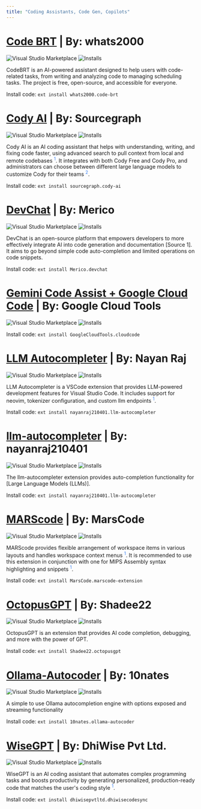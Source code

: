 ```yaml
---
title: "Coding Assistants, Code Gen, Copilots"
---
```

# [Code BRT](https://marketplace.visualstudio.com/items?itemName=whats2000.code-brt)  | By: whats2000

![Visual Studio Marketplace](https://img.shields.io/visual-studio-marketplace/v/whats2000.code-brt?label=VS%20Code%20Marketplace&logo=visual-studio-code&style=for-the-badge)
![Installs](https://img.shields.io/visual-studio-marketplace/i/whats2000.code-brt?label=Installs&style=for-the-badge)
 
CodeBRT is an AI-powered assistant designed to help users with code-related tasks, from writing and analyzing code to managing scheduling tasks. The project is free, open-source, and accessible for everyone.

Install code:
`ext install whats2000.code-brt`


# [Cody AI](https://marketplace.visualstudio.com/items?itemName=sourcegraph.cody-ai)  | By: Sourcegraph

![Visual Studio Marketplace](https://img.shields.io/visual-studio-marketplace/v/sourcegraph.cody-ai?label=VS%20Code%20Marketplace&logo=visual-studio-code&style=for-the-badge)
![Installs](https://img.shields.io/visual-studio-marketplace/i/sourcegraph.cody-ai?label=Installs&style=for-the-badge)
 
Cody AI is an AI coding assistant that helps with understanding, writing, and fixing code faster, using advanced search to pull context from local and remote codebases  <sup><a href="https://marketplace.visualstudio.com/items?itemName=sourcegraph.cody-ai" target="_blank" rel="noreferrer" style="color: rgb(59, 130, 246); text-decoration: none; hover:text-decoration: underline;">1</a></sup>. It integrates with both Cody Free and Cody Pro, and administrators can choose between different large language models to customize Cody for their teams  <sup><a href="https://marketplace.visualstudio.com/items?itemName=sourcegraph.cody-vs" target="_blank" rel="noreferrer" style="color: rgb(59, 130, 246); text-decoration: none; hover:text-decoration: underline;">2</a></sup>.

Install code:
`ext install sourcegraph.cody-ai`

# [DevChat](https://marketplace.visualstudio.com/items?itemName=merico.devchat)  | By: Merico

![Visual Studio Marketplace](https://img.shields.io/visual-studio-marketplace/v/merico.devchat?label=VS%20Code%20Marketplace&logo=visual-studio-code&style=for-the-badge)
![Installs](https://img.shields.io/visual-studio-marketplace/i/merico.devchat?label=Installs&style=for-the-badge)
 
DevChat is an open-source platform that empowers developers to more effectively integrate AI into code generation and documentation [Source 1]. It aims to go beyond simple code auto-completion and limited operations on code snippets. 

Install code:
`ext install Merico.devchat`


# [Gemini Code Assist + Google Cloud Code](https://marketplace.visualstudio.com/items?itemName=GoogleCloudTools.cloudcode)  | By: Google Cloud Tools

![Visual Studio Marketplace](https://img.shields.io/visual-studio-marketplace/v/GoogleCloudTools.cloudcode?label=VS%20Code%20Marketplace&logo=visual-studio-code&style=for-the-badge)
![Installs](https://img.shields.io/visual-studio-marketplace/i/GoogleCloudTools.cloudcode?label=Installs&style=for-the-badge)
 
Install code:
`ext install GoogleCloudTools.cloudcode`



# [LLM Autocompleter](https://marketplace.visualstudio.com/items?itemName=nayanraj210401.llm-autocompleter)  | By: Nayan Raj
![Visual Studio Marketplace](https://img.shields.io/visual-studio-marketplace/v/nayanraj210401.llm-autocompleter?label=VS%20Code%20Marketplace&logo=visual-studio-code&style=for-the-badge)
![Installs](https://img.shields.io/visual-studio-marketplace/i/nayanraj210401.llm-autocompleter?label=Installs&style=for-the-badge)
 
LLM Autocompleter is a VSCode extension that provides LLM-powered development features for Visual Studio Code. It includes support for neovim, tokenizer configuration, and custom llm endpoints  <sup><a href="https://marketplace.visualstudio.com/items?itemName=HuggingFace.huggingface-vscode" target="_blank" rel="noreferrer" style="color: rgb(59, 130, 246); text-decoration: none; hover:text-decoration: underline;">1</a></sup>.

Install code:
`ext install nayanraj210401.llm-autocompleter`


# [llm-autocompleter](https://marketplace.visualstudio.com/items?itemName=nayanraj210401.llm-autocompleter)  | By: nayanraj210401

![Visual Studio Marketplace](https://img.shields.io/visual-studio-marketplace/v/nayanraj210401.llm-autocompleter?label=VS%20Code%20Marketplace&logo=visual-studio-code&style=for-the-badge)
![Installs](https://img.shields.io/visual-studio-marketplace/i/nayanraj210401.llm-autocompleter?label=Installs&style=for-the-badge)
 
The llm-autocompleter extension provides auto-completion functionality for [Large Language Models (LLMs)]. 
 
Install code:
`ext install nayanraj210401.llm-autocompleter`

# [MARScode](https://marketplace.visualstudio.com/items?itemName=MarsCode.marscode-extension)  | By: MarsCode

![Visual Studio Marketplace](https://img.shields.io/visual-studio-marketplace/v/MarsCode.marscode-extension?label=VS%20Code%20Marketplace&logo=visual-studio-code&style=for-the-badge)
![Installs](https://img.shields.io/visual-studio-marketplace/i/MarsCode.marscode-extension?label=Installs&style=for-the-badge)
 
MARScode provides flexible arrangement of workspace items in various layouts and handles workspace context menus  <sup><a href="https://marketplace.visualstudio.com/items?itemName=akainth015.marscode" target="_blank" rel="noreferrer" style="color: rgb(59, 130, 246); text-decoration: none; hover:text-decoration: underline;">1</a></sup>. It is recommended to use this extension in conjunction with one for MIPS Assembly syntax highlighting and snippets  <sup><a href="https://marketplace.visualstudio.com/items?itemName=akainth015.marscode" target="_blank" rel="noreferrer" style="color: rgb(59, 130, 246); text-decoration: none; hover:text-decoration: underline;">1</a></sup>.

Install code:
`ext install MarsCode.marscode-extension`

# [OctopusGPT](https://marketplace.visualstudio.com/items?itemName=Shadee22.octopusgpt)  | By: Shadee22

![Visual Studio Marketplace](https://img.shields.io/visual-studio-marketplace/v/Shadee22.octopusgpt?label=VS%20Code%20Marketplace&logo=visual-studio-code&style=for-the-badge)
![Installs](https://img.shields.io/visual-studio-marketplace/i/Shadee22.octopusgpt?label=Installs&style=for-the-badge)
 
OctopusGPT is an extension that provides AI code completion, debugging, and more with the power of GPT. 

Install code:
`ext install Shadee22.octopusgpt`

# [Ollama-Autocoder](https://marketplace.visualstudio.com/items?itemName=10nates.ollama-autocoder)  | By: 10nates

![Visual Studio Marketplace](https://img.shields.io/visual-studio-marketplace/v/10nates.ollama-autocoder?label=VS%20Code%20Marketplace&logo=visual-studio-code&style=for-the-badge)
![Installs](https://img.shields.io/visual-studio-marketplace/i/10nates.ollama-autocoder?label=Installs&style=for-the-badge)
 
A simple to use Ollama autocompletion engine with options exposed and streaming functionality
 
Install code:
`ext install 10nates.ollama-autocoder`
 
# [WiseGPT](https://marketplace.visualstudio.com/items?itemName=dhiwisepvtltd.dhiwisecodesync)  | By: DhiWise Pvt Ltd.


![Visual Studio Marketplace](https://img.shields.io/visual-studio-marketplace/v/dhiwisepvtltd.dhiwisecodesync?label=VS%20Code%20Marketplace&logo=visual-studio-code&style=for-the-badge)
![Installs](https://img.shields.io/visual-studio-marketplace/i/dhiwisepvtltd.dhiwisecodesync?label=Installs&style=for-the-badge)
 
WiseGPT is an AI coding assistant that automates complex programming tasks and boosts productivity by generating personalized, production-ready code that matches the user's coding style  <sup><a href="https://marketplace.visualstudio.com/items?itemName=dhiwisepvtltd.dhiwisecodesync" target="_blank" rel="noreferrer" style="color: rgb(59, 130, 246); text-decoration: none; hover:text-decoration: underline;">1</a></sup>.

Install code:
`ext install dhiwisepvtltd.dhiwisecodesync`
